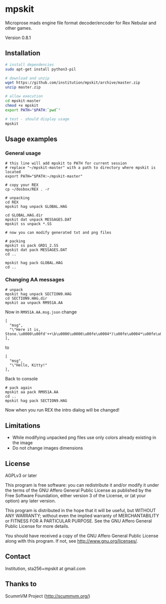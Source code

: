 mpskit
======

Microprose mads engine file format decoder/encoder for Rex Nebular and other games.

Version 0.8.1

Installation
------------

```bash
# install dependencies
sudo apt-get install python3-pil

# download and unzip 
wget https://github.com/institution/mpskit/archive/master.zip
unzip master.zip

# allow execution
cd mpskit-master
chmod +x mpskit
export PATH="$PATH:`pwd`"

# test - should display usage
mpskit
```

Usage examples
--------------

### General usage ###

	# this line will add mpskit to PATH for current session 
	# replace "~/mpskit-master" with a path to directory where mpskit is located
	export PATH="$PATH:~/mpskit-master"

	# copy your REX
	cp ~/dosbox/REX . -r

	# unpacking
	cd REX
	mpskit hag unpack GLOBAL.HAG

	cd GLOBAL.HAG.dir
	mpskit dat unpack MESSAGES.DAT
	mpskit ss unpack *.SS

	# now you can modify generated txt and png files

	# packing
	mpskit ss pack GRD1_2.SS
	mpskit dat pack MESSAGES.DAT
	cd ..

	mpskit hag pack GLOBAL.HAG
	cd ..


### Changing AA messages ###

	# unpack
	mpskit hag unpack SECTION9.HAG
	cd SECTION9.HAG.dir
	mpskit aa unpack RM951A.AA


Now in `RM951A.AA.msg.json` change

    [
      "msg",
      "\"Here it is, Stone.\u0000\u00fd'++\b\u0006\u0006\u00fe\u0004*)\u00fe\u0004*\u00fe\u0004\u001a\u0016\u001d\u0004\u0018\u0016\u0017\u0017\u0017\u0019\u0007\u00ff\u00fe\u00fe\u0005\u00fd\u0002\u0006\u000e\t\b\u00fe\u0004)*)\u00fe\u0004"
    ],

to

    [
      "msg",
      "\"Hello, Kitty!"      
    ],


Back to console

	# pack again
	mpskit aa pack RM951A.AA
	cd ..
	mpskit hag pack SECTION9.HAG


Now when you run REX the intro dialog will be changed!


Limitations
-----------

* While modifying unpacked png files use only colors already existing in the image
* Do not change images dimensions


License
-------
AGPLv3 or later

This program is free software: you can redistribute it and/or modify
it under the terms of the GNU Affero General Public License as published by
the Free Software Foundation, either version 3 of the License, or
(at your option) any later version.

This program is distributed in the hope that it will be useful,
but WITHOUT ANY WARRANTY; without even the implied warranty of
MERCHANTABILITY or FITNESS FOR A PARTICULAR PURPOSE.  See the
GNU Affero General Public License for more details.

You should have received a copy of the GNU Affero General Public License
along with this program.  If not, see <http://www.gnu.org/licenses/>.

Contact
-------
Institution, sta256+mpskit at gmail.com

Thanks to
---------
ScummVM Project (http://scummvm.org/)







